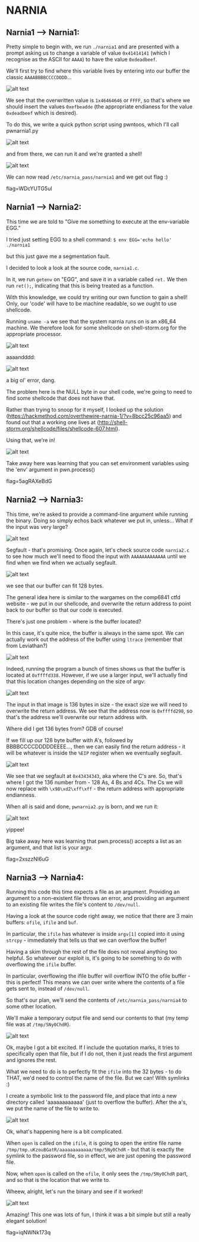 # NARNIA

## Narnia1 --> Narnia1:
Pretty simple to begin with, we run `./narnia1` and are presented with a prompt asking us to change a variable  of value `0x41414141` (which I recognise as the ASCII for `AAAA`) to have the value `0xdeadbeef`.

We'll first try to find where this variable lives by entering into our buffer the classic `AAAABBBBCCCCDDDD`...

![alt text](image1.png)

We see that the overwritten value is `1x46464646` or `FFFF`, so that's where we should insert the values `0xefbeadde` (the appropriate endianess for the value `0xdeadbeef` which is desired).

To do this, we write a quick python script using pwntoos, which I'll call pwnarnia1.py

![alt text](image2.png)

and from there, we can run it and we're granted a shell!

![alt text](image3.png)

We can now read `/etc/narnia_pass/narnia1` and we get out flag :)

flag=WDcYUTG5ul


## Narnia1 --> Narnia2:

This time we are told to "Give me something to execute at the env-variable EGG."

I tried just setting EGG to a shell command:
`$ env EGG='echo hello' ./narnia1`

but this just gave me a segmentation fault.

I decided to look a look at the source code, `narnia1.c`.

In it, we run `getenv` on "EGG", and save it in a variable called `ret.` We then run `ret();`, indicating that this is being treated as a function. 

With this knowledge, we could try writing our own function to gain a shell! Only, our 'code' will have to be machine readable, so we ought to use shellcode.

Running `uname -a` we see that the system narnia runs on is an x86\_64 machine. We therefore look for some shellcode on shell-storm.org for the appropriate processor.

![alt text](image4.png)

aaaandddd:

![alt text](image5.png)

a big ol' error, dang.

The problem here is the NULL byte in our shell code, we're going to need to find some shellcode that does not have that.

Rather than trying to snoop for it myself, I looked up the solution (https://hackmethod.com/overthewire-narnia-1/?v=8bcc25c96aa5) and found out that a working one lives at (http://shell-storm.org/shellcode/files/shellcode-607.html). 

Using that, we're in!

![alt text](image6.png)

Take away here was learning that you can set environment variables using the 'env' argument in pwn.process() 

flag=5agRAXeBdG


## Narnia2 --> Narnia3:

This time, we're asked to provide a command-line argument while running the binary. Doing so simply echos back whatever we put in, unless... What if the input was very large?

![alt text](image7.png)

Segfault - that's promising. Once again, let's check source code `narnia2.c` to see how much we'll need to flood the input with `AAAAAAAAAAAAA` until we find when we find when we actually segfault.

![alt text](image8.png)

we see that our buffer can fit 128 bytes.

The general idea here is similar to the wargames on the comp6841 ctfd website - we put in our shellcode, and overwrite the return address to point back to our buffer so that our code is executed.

There's just one problem - where is the buffer located?

In this case, it's quite nice, the buffer is always in the same spot. We can actually work out the address of the buffer using `ltrace` (remember that from Leviathan?)

![alt text](image9.png)

Indeed, running the program a bunch of times shows us that the buffer is located at `0xffffd338`. However, if we use a larger input, we'll actually find that this location changes depending on the size of argv:

![alt text](image11.png)

The input in that image is 136 bytes in size - the exact size we will need to overwrite the return address. We see that the address now is `0xffffd298`, so that's the address we'll overwrite our return address with.

Where did I get 136 bytes from? GDB of course!

If we fill up our 128 byte buffer with A's, followed by BBBBCCCCDDDDDEEEE..., then we can easily find the return address - it will be whatever is inside the `%EIP` register when we eventually segfault.

![alt text](image10.png)

We see that we segfault at `0x43434343`, aka where the C's are. So, that's where I got the 136 number from - 128 As, 4 Bs and 4Cs. The Cs we will now replace with `\x98\xd2\xff\xff` - the return address with appropriate endianness.

When all is said and done, `pwnarnia2.py` is born, and we run it:

![alt text](image12.png)

yippee!

Big take away here was learning that pwn.process() accepts a list as an argument, and that list is your argv.

flag=2xszzNl6uG


## Narnia3 --> Narnia4:

Running this code this time expects a file as an argument. Providing an argument to a non-existent file throws an error, and providing an argument to an existing file writes the file's content to `/dev/null`.

Having a look at the source code right away, we notice that there are 3 main buffers: `ofile`, `ifile` and `buf`.

In particular, the `ifile` has whatever is inside `argv[1]` copied into it using `strcpy` - immediately that tells us that we can overflow the buffer!

Having a skim through the rest of the file does not reveal anything too helpful. So whatever our exploit is, it's going to be something to do with overflowing the `ifile` buffer.

In particular, overflowing the ifile buffer will overflow INTO the ofile buffer - this is perfect! This means we can over write where the contents of a file gets sent to, instead of `/dev/null`.

So that's our plan, we'll send the contents of `/etc/narnia_pass/narnia4` to some other location.

We'll make a temporary output file and send our contents to that (my temp file was at `/tmp/5Ny0ChdR`).

![alt text](image13.png)

Ok, maybe I got a bit excited. If I include the quotation marks, it tries to specifically open that file, but if I do not, then it just reads the first argument and ignores the rest.

What we need to do is to perfectly fit the `ifile` into the 32 bytes - to do THAT, we'd need to control the name of the file. But we can! With symlinks :)

I create a symbolic link to the password file, and place that into a new directory called 'aaaaaaaaaaaa' (just to overflow the buffer). After the a's, we put the name of the file to write to.

![alt text](image14.png)

Ok, what's happening here is a bit complicated.

When `open` is called on the `ifile`, it is going to open the entire file name `/tmp/tmp.uKzou8GatR/aaaaaaaaaaaa/tmp/5Ny0ChdR` - but that is exactly the symlink to the password file, so in effect, we are just opening the password file.

Now, when `open` is called on the `ofile`, it only sees the `/tmp/5Ny0ChdR` part, and so that is the location that we write to.

Wheew, alright, let's run the binary and see if it worked!

![alt text](image15.png)

Amazing! This one was lots of fun, I think it was a bit simple but still a really elegant solution!

flag=iqNWNk173q
